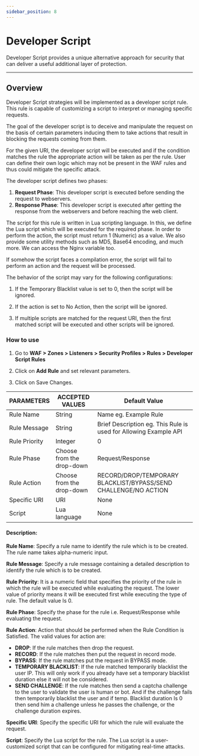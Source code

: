 ```yaml
---
sidebar_position: 8
---
```


# Developer Script

Developer Script provides a unique alternative approach for security that can deliver a useful additional layer of protection.

---

## Overview

Developer Script strategies will be implemented as a developer script rule. This rule is capable of customizing a script to interpret or managing specific requests.

The goal of the developer script is to deceive and manipulate the request on the basis of certain parameters inducing them to take actions that result in blocking the requests coming from them.

For the given URI, the developer script will be executed and if the condition matches the rule the appropriate action will be taken as per the rule. User can define their own logic which may not be present in the WAF rules and thus could mitigate the specific attack.

The developer script defines two phases:

1. **Request Phase**: This developer script is executed before sending the request to webservers.
2. **Response Phase**: This developer script is executed after getting the response from the webservers and before reaching the web client.

The script for this rule is written in Lua scripting language. In this, we define the Lua script which will be executed for the required phase. In order to perform the action, the script must return 1 (Numeric) as a value. We also provide some utility methods such as MD5, Base64 encoding, and much more. We can access the Nginx variable too. 

If somehow the script faces a compilation error, the script will fail to perform an action and the request will be processed.

The behavior of the script may vary for the following configurations:

1. If the Temporary Blacklist value is set to 0, then the script will be ignored.

2. If the action is set to No Action, then the script will be ignored.

3. If multiple scripts are matched for the request URI, then the first matched script will be executed and other scripts will be ignored.

### How to use

1. Go to **WAF > Zones > Listeners > Security Profiles > Rules > Developer Script Rules**

2. Click on **Add Rule** and set relevant parameters.

3. Click on Save Changes. 

| PARAMETERS    | ACCEPTED VALUES           | Default Value                                                    |
|---------------|---------------------------|------------------------------------------------------------------|
| Rule Name     | String                    | Name eg. Example Rule                                            |
| Rule Message  | String                    | Brief Description eg. This Rule is used for Allowing Example API |
| Rule Priority | Integer                   | 0                                                                |
| Rule Phase    | Choose from the drop-down | Request/Response                                                 |
| Rule Action   | Choose from the drop-down | RECORD/DROP/TEMPORARY BLACKLIST/BYPASS/SEND CHALLENGE/NO ACTION  |
| Specific URI  | URI                       | None                                                             |
| Script        | Lua language              | None                                                             |

#### Description:

**Rule Name**: Specify a rule name to identify the rule which is to be created. The rule name takes alpha-numeric input.

**Rule Message**: Specify a rule message containing a detailed description to identify the rule which is to be created.

**Rule Priority**: It is a numeric field that specifies the priority of the rule in which the rule will be executed while evaluating the request. The lower value of priority means it will be executed first while executing the type of rule. The default value Is 0. 

**Rule Phase**: Specify the phase for the rule i.e. Request/Response while evaluating the request.

**Rule Action**: Action that should be performed when the Rule Condition is Satisfied. The valid values for action are:

- **DROP**: If the rule matches then drop the request.
- **RECORD**: If the rule matches then put the request in record mode.
- **BYPASS**: If the rule matches put the request in BYPASS mode.
- **TEMPORARY BLACKLIST**: If the rule matched temporarily blacklist the user IP. This will only work if you already have set a temporary blacklist duration else it will not be considered.
- **SEND CHALLENGE**: If the rule matches then send a captcha challenge to the user to validate the user is human or bot. And if the challenge fails then temporarily blacklist the user and if temp. Blacklist duration Is 0 then send him a challenge unless he passes the challenge, or the challenge duration expires.

**Specific URI**: Specify the specific URI for which the rule will evaluate the request.

**Script**: Specify the Lua script for the rule. The Lua script is a user-customized script that can be configured for mitigating real-time attacks.
